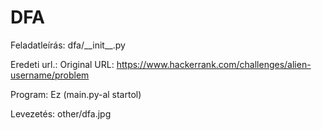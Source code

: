 # DFA

Feladatleírás: dfa/\_\_init\_\_.py

Eredeti url.: Original URL: https://www.hackerrank.com/challenges/alien-username/problem

Program: Ez (main.py-al startol)

Levezetés: other/dfa.jpg
